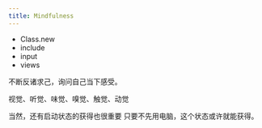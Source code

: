 ```yaml
---
title: Mindfulness
---
```

- Class.new
- include
- input
- views

不断反诸求己，询问自己当下感受。

视觉、听觉、味觉、嗅觉、触觉、动觉

当然，还有启动状态的获得也很重要
只要不先用电脑，这个状态或许就能获得。
